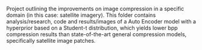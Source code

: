 Project outlining the improvements on image compression in a specific domain (in this case: satellite imagery). This folder contains analysis/research, code and results/images of a Auto Encoder model with a hyperprior based on a Student-t distribution, 
which yields lower bpp compression results than state-of-the-art general compression models, specifically satellite image patches.
